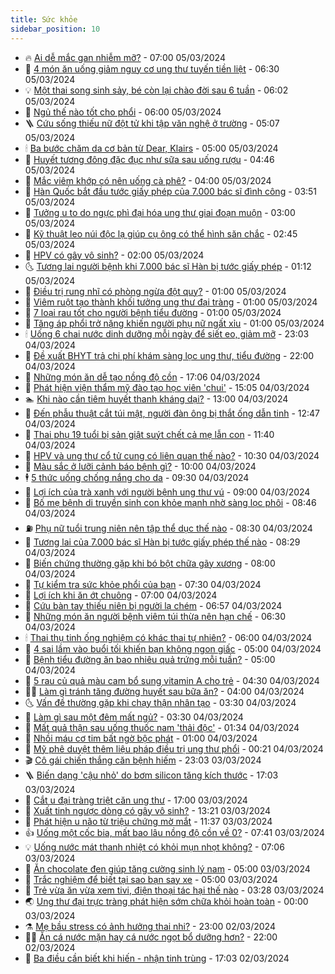 ```yaml
---
title: Sức khỏe
sidebar_position: 10
---
```


<!-- vnexpress-suc-khoe:START -->
- 🔥 [Ai dễ mắc gan nhiễm mỡ?](https://vnexpress.net/ai-de-mac-gan-nhiem-mo-4718612.html) - 07:00 05/03/2024
- 🥰 [4 món ăn uống giảm nguy cơ ung thư tuyến tiền liệt](https://vnexpress.net/4-mon-an-uong-giam-nguy-co-ung-thu-tuyen-tien-liet-4718541.html) - 06:30 05/03/2024
- 💡 [Một thai song sinh sảy, bé còn lại chào đời sau 6 tuần](https://vnexpress.net/mot-thai-song-sinh-say-be-con-lai-chao-doi-sau-6-tuan-4718409.html) - 06:02 05/03/2024
- 🤗 [Ngủ thế nào tốt cho phổi](https://vnexpress.net/ngu-the-nao-tot-cho-phoi-4718573.html) - 06:00 05/03/2024
- 🪜 [Cứu sống thiếu nữ đột tử khi tập văn nghệ ở trường](https://vnexpress.net/cuu-song-thieu-nu-dot-tu-khi-tap-van-nghe-o-truong-4718447.html) - 05:07 05/03/2024
- 🕯 [Ba bước chăm da cơ bản từ Dear, Klairs](https://vnexpress.net/ba-buoc-cham-da-co-ban-tu-dear-klairs-4718134.html) - 05:00 05/03/2024
- 🤭 [Huyết tương đông đặc đục như sữa sau uống rượu](https://vnexpress.net/huyet-tuong-dong-dac-duc-nhu-sua-sau-uong-ruou-4718510.html) - 04:46 05/03/2024
- 👀 [Mắc viêm khớp có nên uống cà phê?](https://vnexpress.net/mac-viem-khop-co-nen-uong-ca-phe-4717022.html) - 04:00 05/03/2024
- 🌋 [Hàn Quốc bắt đầu tước giấy phép của 7.000 bác sĩ đình công](https://vnexpress.net/han-quoc-bat-dau-tuoc-giay-phep-cua-7-000-bac-si-dinh-cong-4718501.html) - 03:51 05/03/2024
- 🫶 [Tưởng u to do ngực phì đại hóa ung thư giai đoạn muộn](https://vnexpress.net/tuong-u-to-do-nguc-phi-dai-hoa-ung-thu-giai-doan-muon-4718347.html) - 03:00 05/03/2024
- 🦆 [Kỹ thuật leo núi độc lạ giúp cụ ông có thể hình săn chắc](https://vnexpress.net/ky-thuat-leo-nui-doc-la-giup-cu-ong-co-the-hinh-san-chac-4718356.html) - 02:45 05/03/2024
- 🚀 [HPV có gây vô sinh?](https://vnexpress.net/hpv-co-gay-vo-sinh-4718269.html) - 02:00 05/03/2024
- 🌜 [Tương lai người bệnh khi 7.000 bác sĩ Hàn bị tước giấy phép](https://vnexpress.net/tuong-lai-nguoi-benh-khi-7-000-bac-si-han-bi-tuoc-giay-phep-4718351.html) - 01:12 05/03/2024
- 🧰 [Điều trị rung nhĩ có phòng ngừa đột quỵ?](https://vnexpress.net/dieu-tri-rung-nhi-co-phong-ngua-dot-quy-4718348.html) - 01:00 05/03/2024
- 💫 [Viêm ruột tạo thành khối tưởng ung thư đại tràng](https://vnexpress.net/viem-ruot-tao-thanh-khoi-tuong-ung-thu-dai-trang-4718345.html) - 01:00 05/03/2024
- 🌝 [7 loại rau tốt cho người bệnh tiểu đường](https://vnexpress.net/7-loai-rau-tot-cho-nguoi-benh-tieu-duong-4718254.html) - 01:00 05/03/2024
- 🗽 [Tăng áp phổi trở nặng khiến người phụ nữ ngất xỉu](https://vnexpress.net/tang-ap-phoi-tro-nang-khien-nguoi-phu-nu-ngat-xiu-4718196.html) - 01:00 05/03/2024
- 🕯 [Uống 6 chai nước dinh dưỡng mỗi ngày để siết eo, giảm mỡ](https://vnexpress.net/uong-6-chai-nuoc-dinh-duong-moi-ngay-de-siet-eo-giam-mo-4717059.html) - 23:03 04/03/2024
- 🦅 [Đề xuất BHYT trả chi phí khám sàng lọc ung thư, tiểu đường](https://vnexpress.net/de-xuat-bhyt-tra-chi-phi-kham-sang-loc-ung-thu-tieu-duong-4718281.html) - 22:00 04/03/2024
- 🦆 [Những món ăn dễ tạo nồng độ cồn](https://vnexpress.net/nhung-mon-an-de-tao-nong-do-con-4717856.html) - 17:06 04/03/2024
- 🎊 [Phát hiện viện thẩm mỹ đào tạo học viên &#39;chui&#39;](https://vnexpress.net/phat-hien-vien-tham-my-dao-tao-hoc-vien-chui-4718186.html) - 15:05 04/03/2024
- 🏊 [Khi nào cần tiêm huyết thanh kháng dại?](https://vnexpress.net/khi-nao-can-tiem-huyet-thanh-khang-dai-4718136.html) - 13:00 04/03/2024
- 📝 [Đến phẫu thuật cắt túi mật, người đàn ông bị thắt ống dẫn tinh](https://vnexpress.net/den-phau-thuat-cat-tui-mat-nguoi-dan-ong-bi-that-ong-dan-tinh-4718260.html) - 12:47 04/03/2024
- 💯 [Thai phụ 19 tuổi bị sản giật suýt chết cả mẹ lẫn con](https://vnexpress.net/thai-phu-19-tuoi-bi-san-giat-suyt-chet-ca-me-lan-con-4718292.html) - 11:40 04/03/2024
- 🌊 [HPV và ung thư cổ tử cung có liên quan thế nào?](https://vnexpress.net/hpv-va-ung-thu-co-tu-cung-co-lien-quan-the-nao-4717211.html) - 10:30 04/03/2024
- 🚀 [Màu sắc ở lưỡi cảnh báo bệnh gì?](https://vnexpress.net/mau-sac-o-luoi-canh-bao-benh-gi-4718257.html) - 10:00 04/03/2024
- 🕴 [5 thức uống chống nắng cho da](https://vnexpress.net/5-thuc-uong-chong-nang-cho-da-4718210.html) - 09:30 04/03/2024
- 🗽 [Lợi ích của trà xanh với người bệnh ung thư vú](https://vnexpress.net/loi-ich-cua-tra-xanh-voi-nguoi-benh-ung-thu-vu-4718141.html) - 09:00 04/03/2024
- 🎡 [Bố mẹ bệnh di truyền sinh con khỏe mạnh nhờ sàng lọc phôi](https://vnexpress.net/bo-me-benh-di-truyen-sinh-con-khoe-manh-nho-sang-loc-phoi-4717803.html) - 08:46 04/03/2024
- ⛽️ [Phụ nữ tuổi trung niên nên tập thể dục thế nào](https://vnexpress.net/phu-nu-tuoi-trung-nien-nen-tap-the-duc-the-nao-4718114.html) - 08:30 04/03/2024
- 🦆 [Tương lai của 7.000 bác sĩ Hàn bị tước giấy phép thế nào](https://vnexpress.net/tuong-lai-cua-7-000-bac-si-han-bi-tuoc-giay-phep-the-nao-4718221.html) - 08:29 04/03/2024
- 🤩 [Biến chứng thường gặp khi bó bột chữa gãy xương](https://vnexpress.net/bien-chung-thuong-gap-khi-bo-bot-chua-gay-xuong-4718176.html) - 08:00 04/03/2024
- 🦒 [Tự kiểm tra sức khỏe phổi của bạn](https://vnexpress.net/tu-kiem-tra-suc-khoe-phoi-cua-ban-4718106.html) - 07:30 04/03/2024
- 💫 [Lợi ích khi ăn ớt chuông](https://vnexpress.net/loi-ich-khi-an-ot-chuong-4718033.html) - 07:00 04/03/2024
- 🐘 [Cứu bàn tay thiếu niên bị người lạ chém](https://vnexpress.net/cuu-ban-tay-thieu-nien-bi-nguoi-la-chem-4718124.html) - 06:57 04/03/2024
- 🚀 [Những món ăn người bệnh viêm túi thừa nên hạn chế](https://vnexpress.net/nhung-mon-an-nguoi-benh-viem-tui-thua-nen-han-che-4718043.html) - 06:30 04/03/2024
- 🕯 [Thai thụ tinh ống nghiệm có khác thai tự nhiên?](https://vnexpress.net/thai-thu-tinh-ong-nghiem-co-khac-thai-tu-nhien-4718034.html) - 06:00 04/03/2024
- 🦏 [4 sai lầm vào buổi tối khiến bạn không ngon giấc](https://vnexpress.net/4-sai-lam-vao-buoi-toi-khien-ban-khong-ngon-giac-4717932.html) - 05:00 04/03/2024
- 🦄 [Bệnh tiểu đường ăn bao nhiêu quả trứng mỗi tuần?](https://vnexpress.net/benh-tieu-duong-an-bao-nhieu-qua-trung-moi-tuan-4718116.html) - 05:00 04/03/2024
- 🦒 [5 rau củ quả màu cam bổ sung vitamin A cho trẻ](https://vnexpress.net/5-rau-cu-qua-mau-cam-bo-sung-vitamin-a-cho-tre-4718047.html) - 04:30 04/03/2024
- 👨‍🏫 [Làm gì tránh tăng đường huyết sau bữa ăn?](https://vnexpress.net/lam-gi-tranh-tang-duong-huyet-sau-bua-an-4718073.html) - 04:00 04/03/2024
- 🌜 [Vấn đề thường gặp khi chạy thận nhân tạo](https://vnexpress.net/van-de-thuong-gap-khi-chay-than-nhan-tao-4718049.html) - 03:30 04/03/2024
- 🚀 [Làm gì sau một đêm mất ngủ?](https://vnexpress.net/lam-gi-sau-mot-dem-mat-ngu-4718028.html) - 03:30 04/03/2024
- 💃 [Mất quả thận sau uống thuốc nam &#39;thải độc&#39;](https://vnexpress.net/mat-qua-than-sau-uong-thuoc-nam-thai-doc-4717901.html) - 01:34 04/03/2024
- 💯 [Nhồi máu cơ tim bất ngờ bộc phát](https://vnexpress.net/nhoi-mau-co-tim-bat-ngo-boc-phat-4717916.html) - 01:00 04/03/2024
- 🤔 [Mỹ phê duyệt thêm liệu pháp điều trị ung thư phổi](https://vnexpress.net/my-phe-duyet-them-lieu-phap-dieu-tri-ung-thu-phoi-4717929.html) - 00:21 04/03/2024
- 🎬 [Cô gái chiến thắng căn bệnh hiếm](https://vnexpress.net/no-luc-khong-bo-cuoc-cua-co-gai-mac-benh-hiem-4717779.html) - 23:03 03/03/2024
- 🪜 [Biến dạng &#39;cậu nhỏ&#39; do bơm silicon tăng kích thước](https://vnexpress.net/bien-dang-cau-nho-do-bom-silicon-tang-kich-thuoc-4717494.html) - 17:03 03/03/2024
- 🦣 [Cắt u đại tràng triệt căn ung thư](https://vnexpress.net/cat-u-dai-trang-triet-can-ung-thu-4717302.html) - 17:00 03/03/2024
- 🧐 [Xuất tinh ngược dòng có gây vô sinh?](https://vnexpress.net/xuat-tinh-nguoc-dong-co-gay-vo-sinh-4717897.html) - 13:21 03/03/2024
- 🤡 [Phát hiện u não từ triệu chứng mờ mắt](https://vnexpress.net/phat-hien-u-nao-tu-trieu-chung-mo-mat-4717894.html) - 11:37 03/03/2024
- 👍 [Uống một cốc bia, mất bao lâu nồng độ cồn về 0?](https://vnexpress.net/uong-mot-coc-bia-mat-bao-lau-nong-do-con-ve-0-4717849.html) - 07:41 03/03/2024
- 💡 [Uống nước mát thanh nhiệt có khỏi mụn nhọt không?](https://vnexpress.net/uong-nuoc-mat-thanh-nhiet-co-khoi-mun-nhot-khong-4715288.html) - 07:06 03/03/2024
- 💯 [Ăn chocolate đen giúp tăng cường sinh lý nam](https://vnexpress.net/an-chocolate-den-giup-tang-cuong-sinh-ly-nam-4717650.html) - 05:00 03/03/2024
- 🧠 [Trắc nghiệm để biết tại sao bạn say xe](https://vnexpress.net/trac-nghiem-de-biet-tai-sao-ban-say-xe-4717552.html) - 05:00 03/03/2024
- 🎡 [Trẻ vừa ăn vừa xem tivi, điện thoại tác hại thế nào](https://vnexpress.net/tre-vua-an-vua-xem-tivi-dien-thoai-tac-hai-the-nao-4716302.html) - 03:28 03/03/2024
- 🌏 [Ung thư đại trực tràng phát hiện sớm chữa khỏi hoàn toàn](https://vnexpress.net/ung-thu-dai-truc-trang-phat-hien-som-chua-khoi-hoan-toan-4717658.html) - 00:00 03/03/2024
- ⚗️ [Mẹ bầu stress có ảnh hưởng thai nhi?](https://vnexpress.net/me-bau-stress-co-anh-huong-thai-nhi-4717630.html) - 23:00 02/03/2024
- 👨‍🏫 [Ăn cá nước mặn hay cá nước ngọt bổ dưỡng hơn?](https://vnexpress.net/an-ca-nuoc-man-hay-ca-nuoc-ngot-bo-duong-hon-4716129.html) - 22:00 02/03/2024
- 🤖 [Ba điều cần biết khi hiến - nhận tinh trùng](https://vnexpress.net/ba-dieu-can-biet-khi-hien-nhan-tinh-trung-4715770.html) - 17:03 02/03/2024<!-- vnexpress-suc-khoe:END -->
